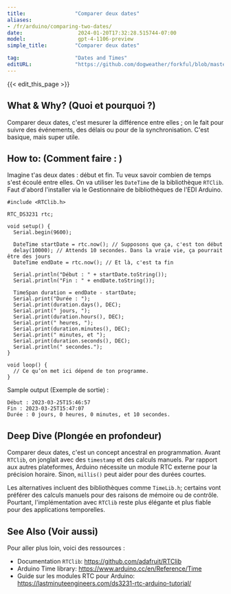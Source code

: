 ```yaml
---
title:                "Comparer deux dates"
aliases:
- /fr/arduino/comparing-two-dates/
date:                  2024-01-20T17:32:28.515744-07:00
model:                 gpt-4-1106-preview
simple_title:         "Comparer deux dates"

tag:                  "Dates and Times"
editURL:              "https://github.com/dogweather/forkful/blob/master/content/fr/arduino/comparing-two-dates.md"
---
```


{{< edit_this_page >}}

## What & Why? (Quoi et pourquoi ?)
Comparer deux dates, c'est mesurer la différence entre elles ; on le fait pour suivre des événements, des délais ou pour de la synchronisation. C'est basique, mais super utile.

## How to: (Comment faire : )
Imagine t'as deux dates : début et fin. Tu veux savoir combien de temps s'est écoulé entre elles. On va utiliser les `DateTime` de la bibliothèque `RTClib`. Faut d'abord l'installer via le Gestionnaire de bibliothèques de l'EDI Arduino.

```Arduino
#include <RTClib.h>

RTC_DS3231 rtc;

void setup() {
  Serial.begin(9600);

  DateTime startDate = rtc.now(); // Supposons que ça, c'est ton début
  delay(10000); // Attends 10 secondes. Dans la vraie vie, ça pourrait être des jours
  DateTime endDate = rtc.now(); // Et là, c'est ta fin
  
  Serial.println("Début : " + startDate.toString());
  Serial.println("Fin : " + endDate.toString());
  
  TimeSpan duration = endDate - startDate;
  Serial.print("Durée : ");
  Serial.print(duration.days(), DEC);
  Serial.print(" jours, ");
  Serial.print(duration.hours(), DEC);
  Serial.print(" heures, ");
  Serial.print(duration.minutes(), DEC);
  Serial.print(" minutes, et ");
  Serial.print(duration.seconds(), DEC);
  Serial.println(" secondes.");
}

void loop() {
  // Ce qu’on met ici dépend de ton programme.
}
```

Sample output (Exemple de sortie) :
```
Début : 2023-03-25T15:46:57
Fin : 2023-03-25T15:47:07
Durée : 0 jours, 0 heures, 0 minutes, et 10 secondes.
```

## Deep Dive (Plongée en profondeur)
Comparer deux dates, c'est un concept ancestral en programmation. Avant `RTClib`, on jonglait avec des `timestamp` et des calculs manuels. Par rapport aux autres plateformes, Arduino nécessite un module RTC externe pour la précision horaire. Sinon, `millis()` peut aider pour des durées courtes.

Les alternatives incluent des bibliothèques comme `TimeLib.h`; certains vont préférer des calculs manuels pour des raisons de mémoire ou de contrôle. Pourtant, l'implémentation avec `RTClib` reste plus élégante et plus fiable pour des applications temporelles.

## See Also (Voir aussi)
Pour aller plus loin, voici des ressources :

- Documentation `RTClib`: https://github.com/adafruit/RTClib
- Arduino Time library: https://www.arduino.cc/en/Reference/Time
- Guide sur les modules RTC pour Arduino: https://lastminuteengineers.com/ds3231-rtc-arduino-tutorial/
